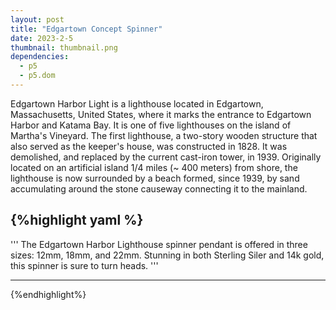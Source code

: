 ```yaml
---
layout: post
title: "Edgartown Concept Spinner"
date: 2023-2-5
thumbnail: thumbnail.png
dependencies:
  - p5
  - p5.dom
---
```


<div id="simple-sketch-holder">
    <script type="text/javascript" src="sketch.js"></script>
</div>

Edgartown Harbor Light is a lighthouse located in Edgartown, Massachusetts, United States, where it marks the entrance to Edgartown Harbor and Katama Bay. It is one of five lighthouses on the island of Martha's Vineyard. The first lighthouse, a two-story wooden structure that also served as the keeper's house, was constructed in 1828. It was demolished, and replaced by the current cast-iron tower, in 1939. Originally located on an artificial island 1/4 miles (~ 400 meters) from shore, the lighthouse is now surrounded by a beach formed, since 1939, by sand accumulating around the stone causeway connecting it to the mainland.

## {%highlight yaml %}

'''
The Edgartown Harbor Lighthouse spinner pendant is offered in three sizes: 12mm, 18mm, and 22mm. Stunning in both Sterling Siler and 14k gold, this spinner is sure to turn heads.
'''

---

{%endhighlight%}
